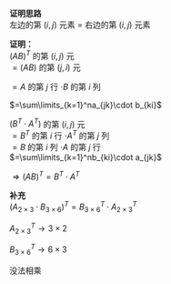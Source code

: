 **证明思路**    
左边的第 $(i,j)$ 元素 $=$ 右边的第 $(i,j)$ 元素    
    
**证明：**    
 $(AB)^T$ 的第 $(i,j)$ 元    
 $=(AB)$ 的第 $(j,i)$ 元    
    
 $=A$ 的第 $j$ 行 $\cdot B$ 的第 $i$ 列    
    
 $=\sum\limits_{k=1}^na_{jk}\cdot b_{ki}$     
    
 $(B^T\cdot A^T)$ 的第 $(i,j)$ 元    
 $=B^T$ 的第 $i$ 行 $\cdot A^T$ 的第 $j$ 列    
 $=B$ 的第 $i$ 列 $\cdot A$ 的第 $j$ 行    
 $=\sum\limits_{k=1}^nb_{ki}\cdot a_{jk}$     
    
 $\Rightarrow(AB)^T=B^T\cdot A^T$     
    
**补充**    
 $(A_{2\times3}\cdot B_{3\times6})^T    
=B_{3\times6}^T\cdot A_{2\times3}^T$     
    
 $A_{2\times3}^T\to3\times2$     
    
 $B_{3\times6}^T\to6\times3$     
    
没法相乘    
